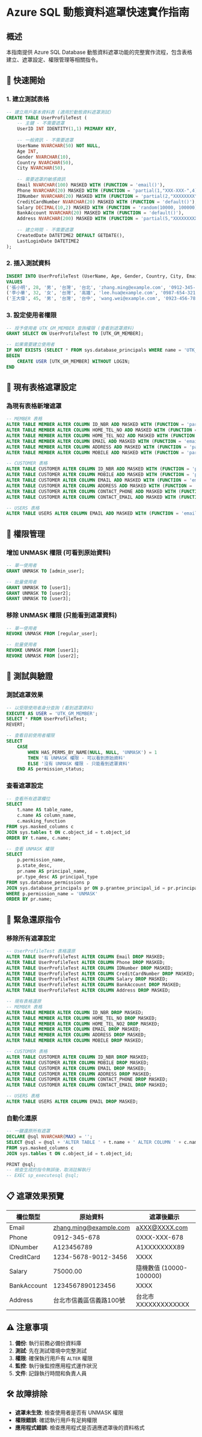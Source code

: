 # Azure SQL 動態資料遮罩快速實作指南

## 概述
本指南提供 Azure SQL Database 動態資料遮罩功能的完整實作流程，包含表格建立、遮罩設定、權限管理等相關指令。

## 🚀 快速開始

### 1. 建立測試表格
```sql
-- 建立用戶基本資料表 (適用於動態資料遮罩測試)
CREATE TABLE UserProfileTest (
    -- 主鍵 - 不需要遮罩
    UserID INT IDENTITY(1,1) PRIMARY KEY,
    
    -- 一般資訊 - 不需要遮罩
    UserName NVARCHAR(50) NOT NULL,
    Age INT,
    Gender NVARCHAR(10),
    Country NVARCHAR(50),
    City NVARCHAR(50),
    
    -- 需要遮罩的敏感資訊
    Email NVARCHAR(100) MASKED WITH (FUNCTION = 'email()'),
    Phone NVARCHAR(20) MASKED WITH (FUNCTION = 'partial(1,"XXX-XXX-",4)'),
    IDNumber NVARCHAR(20) MASKED WITH (FUNCTION = 'partial(2,"XXXXXXXX",2)'),
    CreditCardNumber NVARCHAR(20) MASKED WITH (FUNCTION = 'default()'),
    Salary DECIMAL(10,2) MASKED WITH (FUNCTION = 'random(10000, 100000)'),
    BankAccount NVARCHAR(20) MASKED WITH (FUNCTION = 'default()'),
    Address NVARCHAR(200) MASKED WITH (FUNCTION = 'partial(5,"XXXXXXXXXXXXX",0)'),
    
    -- 建立時間 - 不需要遮罩
    CreatedDate DATETIME2 DEFAULT GETDATE(),
    LastLoginDate DATETIME2
);
```

### 2. 插入測試資料
```sql
INSERT INTO UserProfileTest (UserName, Age, Gender, Country, City, Email, Phone, IDNumber, CreditCardNumber, Salary, BankAccount, Address, LastLoginDate)
VALUES 
('張小明', 28, '男', '台灣', '台北', 'zhang.ming@example.com', '0912-345-678', 'A123456789', '1234-5678-9012-3456', 75000.00, '1234567890123456', '台北市信義區信義路100號', '2024-01-15 10:30:00'),
('李小華', 32, '女', '台灣', '高雄', 'lee.hua@example.com', '0987-654-321', 'B987654321', '9876-5432-1098-7654', 85000.00, '9876543210987654', '高雄市前鎮區中華五路200號', '2024-01-16 14:20:00'),
('王大偉', 45, '男', '台灣', '台中', 'wang.wei@example.com', '0923-456-789', 'C456789123', '4567-8901-2345-6789', 95000.00, '4567890123456789', '台中市西屯區台灣大道300號', '2024-01-17 09:45:00');
```

### 3. 設定使用者權限
```sql
-- 授予使用者 UTK_GM_MEMBER 查詢權限 (會看到遮罩資料)
GRANT SELECT ON UserProfileTest TO [UTK_GM_MEMBER];

-- 如果需要建立使用者
IF NOT EXISTS (SELECT * FROM sys.database_principals WHERE name = 'UTK_GM_MEMBER')
BEGIN
    CREATE USER [UTK_GM_MEMBER] WITHOUT LOGIN;
END
```

## 🔧 現有表格遮罩設定

### 為現有表格新增遮罩
```sql
-- MEMBER 表格
ALTER TABLE MEMBER ALTER COLUMN ID_NBR ADD MASKED WITH (FUNCTION = 'partial(2,"XXXXXXXX",2)');
ALTER TABLE MEMBER ALTER COLUMN HOME_TEL_NO ADD MASKED WITH (FUNCTION = 'partial(1,"XXX-XXX-",4)');
ALTER TABLE MEMBER ALTER COLUMN HOME_TEL_NO2 ADD MASKED WITH (FUNCTION = 'partial(1,"XXX-XXX-",4)');
ALTER TABLE MEMBER ALTER COLUMN EMAIL ADD MASKED WITH (FUNCTION = 'email()');
ALTER TABLE MEMBER ALTER COLUMN ADDRESS ADD MASKED WITH (FUNCTION = 'partial(5,"XXXXXXXXXXXXX",0)');
ALTER TABLE MEMBER ALTER COLUMN MOBILE ADD MASKED WITH (FUNCTION = 'partial(1,"XXX-XXX-",4)');

-- CUSTOMER 表格
ALTER TABLE CUSTOMER ALTER COLUMN ID_NBR ADD MASKED WITH (FUNCTION = 'partial(2,"XXXXXXXX",2)');
ALTER TABLE CUSTOMER ALTER COLUMN MOBILE ADD MASKED WITH (FUNCTION = 'partial(1,"XXX-XXX-",4)');
ALTER TABLE CUSTOMER ALTER COLUMN EMAIL ADD MASKED WITH (FUNCTION = 'email()');
ALTER TABLE CUSTOMER ALTER COLUMN ADDRESS ADD MASKED WITH (FUNCTION = 'partial(5,"XXXXXXXXXXXXX",0)');
ALTER TABLE CUSTOMER ALTER COLUMN CONTACT_PHONE ADD MASKED WITH (FUNCTION = 'partial(1,"XXX-XXX-",4)');
ALTER TABLE CUSTOMER ALTER COLUMN CONTACT_EMAIL ADD MASKED WITH (FUNCTION = 'email()');

-- USERS 表格
ALTER TABLE USERS ALTER COLUMN EMAIL ADD MASKED WITH (FUNCTION = 'email()');
```

## 🔑 權限管理

### 增加 UNMASK 權限 (可看到原始資料)
```sql
-- 單一使用者
GRANT UNMASK TO [admin_user];

-- 批量使用者
GRANT UNMASK TO [user1];
GRANT UNMASK TO [user2];
GRANT UNMASK TO [user3];
```

### 移除 UNMASK 權限 (只能看到遮罩資料)
```sql
-- 單一使用者
REVOKE UNMASK FROM [regular_user];

-- 批量使用者
REVOKE UNMASK FROM [user1];
REVOKE UNMASK FROM [user2];
```

## 🧪 測試與驗證

### 測試遮罩效果
```sql
-- 以受限使用者身分查詢 (看到遮罩資料)
EXECUTE AS USER = 'UTK_GM_MEMBER';
SELECT * FROM UserProfileTest;
REVERT;

-- 查看目前使用者權限
SELECT 
    CASE 
        WHEN HAS_PERMS_BY_NAME(NULL, NULL, 'UNMASK') = 1 
        THEN '有 UNMASK 權限 - 可以看到原始資料'
        ELSE '沒有 UNMASK 權限 - 只能看到遮罩資料'
    END AS permission_status;
```

### 查看遮罩設定
```sql
-- 查看所有遮罩欄位
SELECT 
    t.name AS table_name,
    c.name AS column_name,
    c.masking_function
FROM sys.masked_columns c
JOIN sys.tables t ON c.object_id = t.object_id
ORDER BY t.name, c.name;

-- 查看 UNMASK 權限
SELECT 
    p.permission_name,
    p.state_desc,
    pr.name AS principal_name,
    pr.type_desc AS principal_type
FROM sys.database_permissions p
JOIN sys.database_principals pr ON p.grantee_principal_id = pr.principal_id
WHERE p.permission_name = 'UNMASK'
ORDER BY pr.name;
```

## 🔄 緊急還原指令

### 移除所有遮罩設定
```sql
-- UserProfileTest 表格還原
ALTER TABLE UserProfileTest ALTER COLUMN Email DROP MASKED;
ALTER TABLE UserProfileTest ALTER COLUMN Phone DROP MASKED;
ALTER TABLE UserProfileTest ALTER COLUMN IDNumber DROP MASKED;
ALTER TABLE UserProfileTest ALTER COLUMN CreditCardNumber DROP MASKED;
ALTER TABLE UserProfileTest ALTER COLUMN Salary DROP MASKED;
ALTER TABLE UserProfileTest ALTER COLUMN BankAccount DROP MASKED;
ALTER TABLE UserProfileTest ALTER COLUMN Address DROP MASKED;

-- 現有表格還原
-- MEMBER 表格
ALTER TABLE MEMBER ALTER COLUMN ID_NBR DROP MASKED;
ALTER TABLE MEMBER ALTER COLUMN HOME_TEL_NO DROP MASKED;
ALTER TABLE MEMBER ALTER COLUMN HOME_TEL_NO2 DROP MASKED;
ALTER TABLE MEMBER ALTER COLUMN EMAIL DROP MASKED;
ALTER TABLE MEMBER ALTER COLUMN ADDRESS DROP MASKED;
ALTER TABLE MEMBER ALTER COLUMN MOBILE DROP MASKED;

-- CUSTOMER 表格
ALTER TABLE CUSTOMER ALTER COLUMN ID_NBR DROP MASKED;
ALTER TABLE CUSTOMER ALTER COLUMN MOBILE DROP MASKED;
ALTER TABLE CUSTOMER ALTER COLUMN EMAIL DROP MASKED;
ALTER TABLE CUSTOMER ALTER COLUMN ADDRESS DROP MASKED;
ALTER TABLE CUSTOMER ALTER COLUMN CONTACT_PHONE DROP MASKED;
ALTER TABLE CUSTOMER ALTER COLUMN CONTACT_EMAIL DROP MASKED;

-- USERS 表格
ALTER TABLE USERS ALTER COLUMN EMAIL DROP MASKED;
```

### 自動化還原
```sql
-- 一鍵還原所有遮罩
DECLARE @sql NVARCHAR(MAX) = '';
SELECT @sql = @sql + 'ALTER TABLE ' + t.name + ' ALTER COLUMN ' + c.name + ' DROP MASKED;' + CHAR(13)
FROM sys.masked_columns c
JOIN sys.tables t ON c.object_id = t.object_id;

PRINT @sql;
-- 檢查生成的指令無誤後，取消註解執行
-- EXEC sp_executesql @sql;
```

## 📋 遮罩效果預覽

| 欄位類型 | 原始資料 | 遮罩後顯示 |
|---------|---------|-----------|
| Email | zhang.ming@example.com | aXXX@XXXX.com |
| Phone | 0912-345-678 | 0XXX-XXX-678 |
| IDNumber | A123456789 | A1XXXXXXXX89 |
| CreditCard | 1234-5678-9012-3456 | XXXX |
| Salary | 75000.00 | 隨機數值 (10000-100000) |
| BankAccount | 1234567890123456 | XXXX |
| Address | 台北市信義區信義路100號 | 台北市XXXXXXXXXXXXX |

## ⚠️ 注意事項

1. **備份**: 執行前務必備份資料庫
2. **測試**: 先在測試環境中完整測試
3. **權限**: 確保執行用戶有 `ALTER` 權限
4. **監控**: 執行後監控應用程式運作狀況
5. **文件**: 記錄執行時間和負責人員

## 🛠️ 故障排除

- **遮罩未生效**: 檢查使用者是否有 UNMASK 權限
- **權限錯誤**: 確認執行用戶有足夠權限
- **應用程式錯誤**: 檢查應用程式是否適應遮罩後的資料格式

